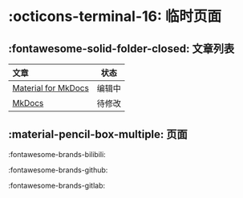 # :octicons-terminal-16: 临时页面

## :fontawesome-solid-folder-closed:   文章列表

| 文章                                                        |  状态  |
| :---------------------------------------------------------- | :----: |
| [Material for MkDocs](.\md\Notes\MkDocs\mkdocs-material.md) | 编辑中 |
| [MkDocs](.\md\Notes\MkDocs\mkdocs.md)                       | 待修改 |

## :material-pencil-box-multiple: 页面



:fontawesome-brands-bilibili:

:fontawesome-brands-github:

:fontawesome-brands-gitlab:
